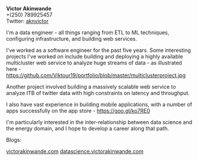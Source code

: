**Victor Akinwande**  
+(250) 789925457  
Twitter: [aknvictor](http://twitter.com/aknvictor)  

I'm a data engineer - all things ranging from ETL to ML techniques, configuring infrastructure, and building web services.

I've worked as a software engineer for the past five years. Some interesting projects I've worked on include building and deploying a highly available multicluster web service to analyze huge streams of data - as illustrated here - https://github.com/Viktour19/portfolio/blob/master/multiclusterproject.jpg

Another project involved building a massively scalable web service to analyze ITB of twitter data with high constraints on latency and throughput.

I also have vast experience in building mobile applications, with a number of apps successfully on the app store - https://goo.gl/ko7RE0 

I'm particularly interested in the inter-relationship between data science and the energy domain, and I hope to develop a career along that path.

Blogs: 

[victorakinwande.com](http://victorakinwande.com)
[datascience.victorakinwande.com](http://datascience.victorakinwande.com)
